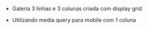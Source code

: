 - Galeria 3 linhas e 3 colunas criada com display grid

- Utilizando media query para mobile com 1 coluna
